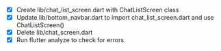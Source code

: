 - [x] Create lib/chat_list_screen.dart with ChatListScreen class
- [x] Update lib/bottom_navbar.dart to import chat_list_screen.dart and use ChatListScreen()
- [x] Delete lib/chat_screen.dart
- [x] Run flutter analyze to check for errors
